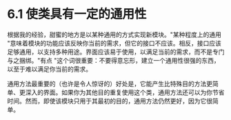 # 6.1 使类具有一定的通用性

根据我的经验，甜蜜的地方是以某种通用的方式实现新模块。"某种程度上的通用 "意味着模块的功能应该反映你当前的需求，但它的接口不应该。相反，接口应该足够通用，以支持多种用途。界面应该易于使用，以满足当前的需求，而不是专门与之捆绑。"有点 "这个词很重要：不要得意忘形，建立一个通用性很强的东西，以至于难以满足你当前的需求。

通用方法最重要的（也许是令人惊讶的）好处是，它能产生比特殊目的方法更简单、更深入的界面。如果你为其他目的重复使用这个类，通用方法还可以为你节省时间。然而，即使该模块只用于其最初的目的，通用方法仍然更好，因为它很简单。
